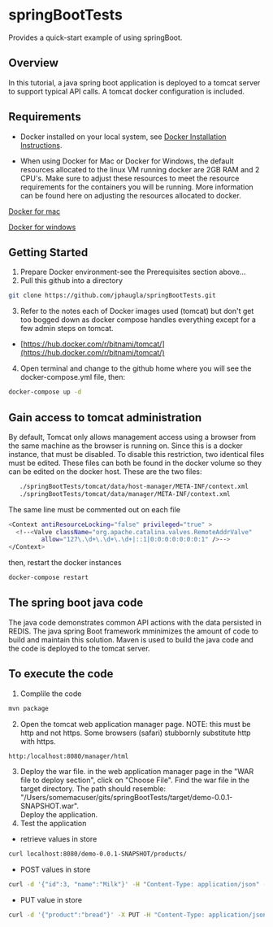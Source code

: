 # springBootTests
Provides a quick-start example of using springBoot. 

## Overview
In this tutorial, a java spring boot application is deployed to a tomcat server to support typical API calls.  A tomcat docker configuration is included.

## Requirements
* Docker installed on your local system, see [Docker Installation Instructions](https://docs.docker.com/engine/installation/).

* When using Docker for Mac or Docker for Windows, the default resources allocated to the linux VM running docker are 2GB RAM and 2 CPU's. Make sure to adjust these resources to meet the resource requirements for the containers you will be running. More information can be found here on adjusting the resources allocated to docker.

[Docker for mac](https://docs.docker.com/docker-for-mac/#advanced)

[Docker for windows](https://docs.docker.com/docker-for-windows/#advanced)

## Getting Started
1. Prepare Docker environment-see the Prerequisites section above...
2. Pull this github into a directory
```bash
git clone https://github.com/jphaugla/springBootTests.git
```
3. Refer to the notes each of Docker images used (tomcat) but don't get too bogged down as docker compose handles everything except for a few admin steps on tomcat.
 * [https://hub.docker.com/r/bitnami/tomcat/](https://hub.docker.com/r/bitnami/tomcat/)
4. Open terminal and change to the github home where you will see the docker-compose.yml file, then: 
```bash
docker-compose up -d
```

## Gain access to tomcat administration

By default, Tomcat only allows management access using a browser from the same machine as the browser is running on.  Since this is a docker instance, that must be disabled.  To disable this restriction, two identical files must be edited.  These files can both be found in the docker volume so they can be edited on the docker host.  These are the two files:
```bash
   ./springBootTests/tomcat/data/host-manager/META-INF/context.xml
   ./springBootTests/tomcat/data/manager/META-INF/context.xml
```

The same line must be commented out on each file 

```bash
<Context antiResourceLocking="false" privileged="true" >
  <!--<Valve className="org.apache.catalina.valves.RemoteAddrValve"
         allow="127\.\d+\.\d+\.\d+|::1|0:0:0:0:0:0:0:1" />-->
</Context>
```
then, restart the docker instances
```bash
docker-compose restart
```

## The spring boot java code

The java code demonstrates common API actions with the data persisted in REDIS.  The java spring Boot framework mminimizes the amount of code to build and maintain this solution.  Maven is used to build the java code and the code is deployed to the tomcat server.

## To execute the code

1. Complile the code
```bash
mvn package
```
2. Open the tomcat web application manager page.  NOTE:  this must be http and not https.  Some browsers (safari) stubbornly substitute http with https.
```bash
http:/localhost:8080/manager/html
```
3.  Deploy the war file.   in the web application manager page in the "WAR file to deploy section", click on "Choose File".  Find the war file in the target directory.  The path should resemble:  "/Users/somemacuser/gits/springBootTests/target/demo-0.0.1-SNAPSHOT.war".  
Deploy the application.
4.  Test the application
  * retrieve values in store
```bash
curl localhost:8080/demo-0.0.1-SNAPSHOT/products/
```
  * POST values in store
```bash
curl -d '{"id":3, "name":"Milk"}' -H "Content-Type: application/json" -X POST http://localhost:8080/demo-0.0.1-SNAPSHOT/products/
```
  * PUT  value in store
```bash
curl -d '{"product":"bread"}' -X PUT -H "Content-Type: application/json" localhost:8080/demo-0.0.1-SNAPSHOT/products/5/
```





